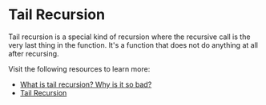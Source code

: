 # Tail Recursion

Tail recursion is a special kind of recursion where the recursive call is the very last thing in the function. It's a function that does not do anything at all after recursing.

Visit the following resources to learn more:

- [What is tail recursion? Why is it so bad?](https://www.quora.com/What-is-tail-recursion-Why-is-it-so-bad)
- [Tail Recursion](https://www.coursera.org/lecture/programming-languages/tail-recursion-YZic1)
